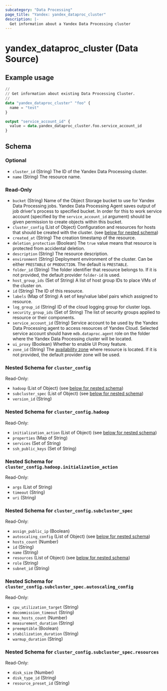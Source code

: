 ```yaml
---
subcategory: "Data Processing"
page_title: "Yandex: yandex_dataproc_cluster"
description: |-
  Get information about a Yandex Data Processing cluster
---
```


# yandex_dataproc_cluster (Data Source)



## Example usage

```terraform
//
// Get information about existing Data Processing Cluster.
//
data "yandex_dataproc_cluster" "foo" {
  name = "test"
}

output "service_account_id" {
  value = data.yandex_dataproc_cluster.foo.service_account_id
}
```

<!-- schema generated by tfplugindocs -->
## Schema

### Optional

- `cluster_id` (String) The ID of the Yandex Data Processing cluster.
- `name` (String) The resource name.

### Read-Only

- `bucket` (String) Name of the Object Storage bucket to use for Yandex Data Processing jobs. Yandex Data Processing Agent saves output of job driver's process to specified bucket. In order for this to work service account (specified by the `service_account_id` argument) should be given permission to create objects within this bucket.
- `cluster_config` (List of Object) Configuration and resources for hosts that should be created with the cluster. (see [below for nested schema](#nestedatt--cluster_config))
- `created_at` (String) The creation timestamp of the resource.
- `deletion_protection` (Boolean) The `true` value means that resource is protected from accidental deletion.
- `description` (String) The resource description.
- `environment` (String) Deployment environment of the cluster. Can be either `PRESTABLE` or `PRODUCTION`. The default is `PRESTABLE`.
- `folder_id` (String) The folder identifier that resource belongs to. If it is not provided, the default provider `folder-id` is used.
- `host_group_ids` (Set of String) A list of host group IDs to place VMs of the cluster on.
- `id` (String) The ID of this resource.
- `labels` (Map of String) A set of key/value label pairs which assigned to resource.
- `log_group_id` (String) ID of the cloud logging group for cluster logs.
- `security_group_ids` (Set of String) The list of security groups applied to resource or their components.
- `service_account_id` (String) Service account to be used by the Yandex Data Processing agent to access resources of Yandex Cloud. Selected service account should have `mdb.dataproc.agent` role on the folder where the Yandex Data Processing cluster will be located.
- `ui_proxy` (Boolean) Whether to enable UI Proxy feature.
- `zone_id` (String) The [availability zone](https://yandex.cloud/docs/overview/concepts/geo-scope) where resource is located. If it is not provided, the default provider zone will be used.

<a id="nestedatt--cluster_config"></a>
### Nested Schema for `cluster_config`

Read-Only:

- `hadoop` (List of Object) (see [below for nested schema](#nestedobjatt--cluster_config--hadoop))
- `subcluster_spec` (List of Object) (see [below for nested schema](#nestedobjatt--cluster_config--subcluster_spec))
- `version_id` (String)

<a id="nestedobjatt--cluster_config--hadoop"></a>
### Nested Schema for `cluster_config.hadoop`

Read-Only:

- `initialization_action` (List of Object) (see [below for nested schema](#nestedobjatt--cluster_config--hadoop--initialization_action))
- `properties` (Map of String)
- `services` (Set of String)
- `ssh_public_keys` (Set of String)

<a id="nestedobjatt--cluster_config--hadoop--initialization_action"></a>
### Nested Schema for `cluster_config.hadoop.initialization_action`

Read-Only:

- `args` (List of String)
- `timeout` (String)
- `uri` (String)



<a id="nestedobjatt--cluster_config--subcluster_spec"></a>
### Nested Schema for `cluster_config.subcluster_spec`

Read-Only:

- `assign_public_ip` (Boolean)
- `autoscaling_config` (List of Object) (see [below for nested schema](#nestedobjatt--cluster_config--subcluster_spec--autoscaling_config))
- `hosts_count` (Number)
- `id` (String)
- `name` (String)
- `resources` (List of Object) (see [below for nested schema](#nestedobjatt--cluster_config--subcluster_spec--resources))
- `role` (String)
- `subnet_id` (String)

<a id="nestedobjatt--cluster_config--subcluster_spec--autoscaling_config"></a>
### Nested Schema for `cluster_config.subcluster_spec.autoscaling_config`

Read-Only:

- `cpu_utilization_target` (String)
- `decommission_timeout` (String)
- `max_hosts_count` (Number)
- `measurement_duration` (String)
- `preemptible` (Boolean)
- `stabilization_duration` (String)
- `warmup_duration` (String)


<a id="nestedobjatt--cluster_config--subcluster_spec--resources"></a>
### Nested Schema for `cluster_config.subcluster_spec.resources`

Read-Only:

- `disk_size` (Number)
- `disk_type_id` (String)
- `resource_preset_id` (String)
